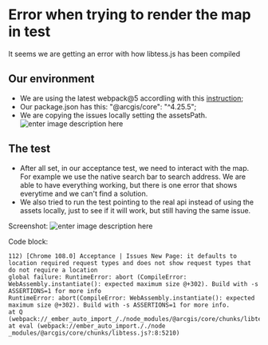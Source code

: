 # Error when trying to render the map  in test

It seems we are getting an error with how libtess.js has been compiled

## Our environment

 - We are using the latest webpack@5 accordling with this [instruction](https://developers.arcgis.com/javascript/latest/es-modules/);
 - Our package.json has this: "@arcgis/core": "^4.25.5";
 - We are copying the issues locally setting the assetsPath.
![enter image description here](https://i.ibb.co/jkY6Kr4/i-Screen-Shoter-2022-12-12-17-55-48-247.jpg)

## The test

 - After all set, in our acceptance test, we need to interact with the map. For example we use the native search bar to search address. We are able to have everything working, but there is one error that shows everytime and we can't find a solution.
 - We also tried to run the test pointing to the real api instead of using the assets locally, just to see if it will work, but still having the same issue. 

Screenshot:
![enter image description here](https://i.ibb.co/rMmm0g7/i-Screen-Shoter-2022-12-12-18-03-15-805.jpg)

Code block:

    112) [Chrome 108.0] Acceptance | Issues New Page: it defaults to location required request types and does not show request types that do not require a location
    global failure: RuntimeError: abort (CompileError: WebAssembly.instantiate(): expected maximum size @+302). Build with -s ASSERTIONS=1 for more info
    RuntimeError: abort(CompileError: WebAssembly.instantiate(): expected maximum size @+302). Build with -s ASSERTIONS=1 for more info.
    at Q (webpack://_ember_auto_import_/./node_modules/@arcgis/core/chunks/libtess.js?:8:4180)
    at eval (webpack://ember_auto_import././node _modules/@arcgis/core/chunks/libtess.js?:8:5210)
